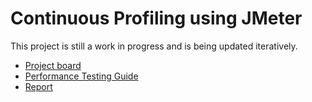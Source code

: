 # Continuous Profiling using JMeter

This project is still a work in progress and is being updated iteratively.

- [Project board](https://github.com/teammates/teammates/projects/7)
- [Performance Testing Guide](../docs/performance-testing-guide.md)
- [Report](https://github.com/TEAMMATES/teammates-ops/tree/master/technical-reports)
